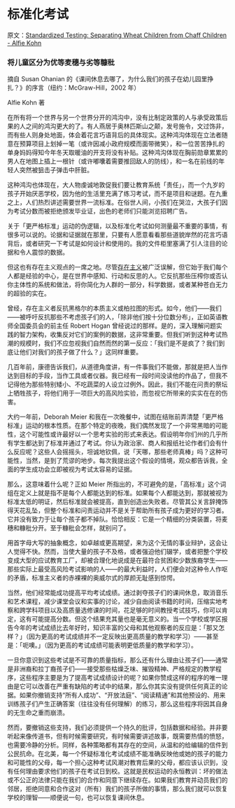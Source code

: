 # 标准化考试

原文：[Standardized Testing: Separating Wheat Children from Chaff Children - Alfie Kohn](https://www.alfiekohn.org/article/standardized-testing/)

### 将儿童区分为优等麦穗与劣等糠秕

摘自 Susan Ohanian 的《课间休息去哪了，为什么我们的孩子在幼儿园里挣扎？》的序言（纽约：McGraw-Hill，2002 年）

Alfie Kohn 著

在所有将一个世界与另一个世界分开的鸿沟中，没有比制定政策的人与承受政策后果的人之间的鸿沟更大的了。有人燕居于奥林匹斯山之颠，发号施令，文过饰非，而有些人则身处地面，体会着花言巧语背后的具体现实。这种鸿沟体现在立法者随意在预算项目上划掉一笔（或许因减小政府规模而面带微笑），和一位苦苦挣扎的单身妈妈得知今年冬天取暖油的开支将没有补贴。这种鸿沟体现在胸前勋章累累的男人在地图上插上一根针（或许嘟囔着需要推回敌人的防线），和一名在前线的年轻人突然被狙击子弹击中肝脏。

这种鸿沟也体现在，大人物虔诚地敦促我们要让教育系统「责任」，而一个九岁的孩子开始厌恶学校，因为他的生活里充满了练习考试，而不是项目和谜题。在九重之上，人们热烈讲述需要世界一流标准。在俗世人间，小孩们在哭泣，大孩子们因为考试分数而被拒绝颁发毕业证，出色的老师们只能浏览招聘广告。

关于「更严格标准」运动的伪逻辑，以及标准化考试如何测量最不重要的事情，有很多可以说的。论据和证据就在那里，只要有人愿意看看那些道貌岸然的花言巧语背后，或者研究一下考试是如何设计和使用的。我的文件柜里塞满了引人注目的论据和令人震惊的数据。

但这也有存在主义观点的一席之地。尽管[存在主义](https://www.alfiekohn.org/miscellaneous/existentialism.htm)被广泛误解，但它始于我们每个人都是经验的中心，是在世界中感知、行动和反思的人。它反抗那些压榨你或否认你主体性的系统和做法，将你简化为人群的一部分，科学数据，或者某种苍白无力的超验的实在。

曾经，存在主义者反抗黑格尔的本质主义或柏拉图的形式。如今，他们——我们——被呼吁反抗那些不考虑孩子们的人，「除非他们按十分位数分布」，正如英语教师全国委员会的前主任 Robert Hogan 曾经说过的那样。是的，深入理解问题实践的智力架构，收集反对它们的案例的数据，这非常重要。但我们听到这种考试热潮的规模时，我们不应忽视我们自然而然的第一反应：「我们是不是疯了？我们到底让他们对我们的孩子做了什么？」这同样重要。

几百年前，康德告诉我们，从道德角度讲，有一件事我们不能做，那就是把人当作达到目标的手段，当作工具或者仪器。我已经有一段时间没读他的作品了，但我不记得他为那些特别矮小、不吃蔬菜的人设立过例外。因此，我们不能在问责的祭坛上牺牲孩子，将他们用于一项巨大的高风险实验，而忽视它所带来的实实在在的伤害。

大约一年前，Deborah Meier 和我在一次晚餐中，试图在结账前弄清楚「更严格标准」运动的根本性质。在那个特定的夜晚，我们偶然发现了一个非常黑暗的可能性，这个可能性或许最好以一个思考实验的形式来表达。假设明年你们州的几乎所有学生都达到了标准并通过了考试。你认为政治家、商人和报纸社论作者们会有什么反应呢？这些人会摇摇头，坦诚地钦佩，说「天哪，那些老师真棒」吗？这种可能性，当然，是到了荒谬的地步。每次我提出这个假设的情境，观众都告诉我，全面的学生成功会立即被视为考试太容易的证据。

那么，这意味着什么呢？正如 Meier 所指出的，不可避免的是，「高标准」这个词组在定义上就是指不是每个人都能达到的标准。如果每个人都能达到，那就被视为标准太低的明证，然后标准就会被提高，直到创造出失败者。尽管其公关言辞掩饰得天花乱坠，但整个标准和问责运动并不是关于帮助所有孩子成为更好的学习者。它并没有致力于让每个孩子都不掉队。恰恰相反：它是一个精细的分类装置，将麦穗和糠秕分开。至于糠秕会怎样，就别问了。

用首字母大写的抽象概念，如卓越或更高期望，来为这个无情的事业辩护，这会让人觉得不快。然而，当使大量的孩子不及格，或者强迫他们辍学，或者把整个学校变成大型的应试教育工厂，却被合理化地说成是在最符合贫困和少数族裔学生——那些实际上最受高风险考试影响的人——的最大利益时，人们便会对这种令人作呕的矛盾，标准主义者的赤裸裸的奥威尔式的厚颜无耻感到惊愕。

当然，他们经常能成功提高平均考试成绩。通过剥夺孩子们的课间休息，取消音乐和艺术课程，减少课堂会议和实事的讨论，减少自由阅读书籍的时间，压缩实地考察和跨学科项目以及高质量选修课的时间，花足够的时间教授考试技巧，你可以肯定，这有可能提高分数。但这个结果充其量也是毫无意义的。当一个学校或学区报告今年的考试成绩比去年好时，知识丰富的父母和其他观察者的反应是：「那又怎样？」（因为更高的考试成绩并不一定反映出更高质量的教学和学习）——甚至是：「呃噢。」（因为更高的考试成绩可能表明更低质量的教学和学习）。

一旦你意识到这些考试是不可靠的质量指标，那么还有什么理由让孩子们——通常是非洲裔和拉丁裔孩子们——接受那些枯燥乏味、摧毁精神、严格规定的教学程序，这些程序主要是为了提高考试成绩设计的呢？如果你赞成这样的程序的唯一理由是它可以改善在严重有缺陷的考试中的结果，那么你其实没有提供任何真正的论据。如果你撤销支持“所有人成功”、“开放法庭”、“阅读精通”和其他预设的、用来训练孩子们产生正确答案（往往没有任何理解）的练习，那么这些程序将因其自身的无生命之重而崩溃。

然而，要撤销这些支持，我们必须提供一个持久的批评，包括数据和经验。并非要听起来像传道书，但有时候需要研究，有时候需要讲述故事，既需要热情的愤怒，也需要冷静的分析。同样，各种策略都有其存在的空间，从温和的给编辑的信件到公民抗命。在北美，每一个怀疑标准化考试成绩不能准确反映他或她的孩子的能力和可能性的父母，每一个担心这种考试风潮对教育后果的父母，都应该认识到，没有任何理由要求他们的孩子在考试日到校。这就是民权运动的永恒教训：坏的做法或不公正的法律只能在我们的合作和同意下继续存在。如果我们教育并动员我们的邻居，拒绝同意和合作这对（所有）我们的孩子所做的事情，那么我们就可以恢复学校的理智——顺便说一句，也可以恢复课间休息。